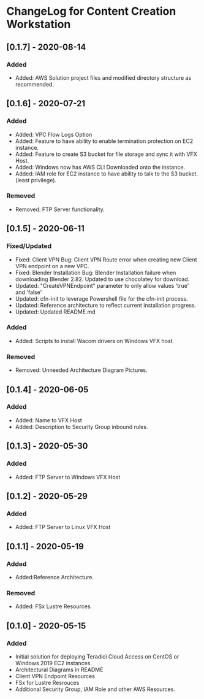 # ChangeLog for Content Creation Workstation

## [0.1.7] - 2020-08-14

### Added

- Added: AWS Solution project files and modified directory structure as recommended.

## [0.1.6] - 2020-07-21

### Added

- Added: VPC Flow Logs Option
- Added: Feature to have ability to enable termination protection on EC2 instance.
- Added: Feature to create S3 bucket for file storage and sync it with VFX Host.
- Added: Windows now has AWS CLI Downloaded onto the instance.
- Added: IAM role for EC2 instance to have ability to talk to the S3 bucket. (least privilege).

### Removed

- Removed: FTP Server functionality.

## [0.1.5] - 2020-06-11

### Fixed/Updated

- Fixed: Client VPN Bug: Client VPN Route error when creating new Client VPN endpoint on a new VPC.
- Fixed: Blender Installation Bug: Blender Installation failure when downloading Blender 2.82. Updated to use chocolatey for download.
- Updated: "CreateVPNEndpoint" parameter to only allow values 'true'  and 'false'
- Updated: cfn-init to leverage Powershell file for the cfn-init process.
- Updated: Reference architecture to reflect current installation progress.
- Updated: Updated README.md

### Added

- Added: Scripts to install Wacom drivers on Windows VFX host.

### Removed

- Removed: Unneeded Architecture Diagram Pictures.

## [0.1.4] - 2020-06-05

### Added

- Added: Name to VFX Host
- Added: Description to Security Group inbound rules.

## [0.1.3] - 2020-05-30

### Added

- Added: FTP Server to Windows VFX Host

## [0.1.2] - 2020-05-29

### Added

- Added: FTP Server to Linux VFX Host

## [0.1.1] - 2020-05-19

### Added

- Added:Reference Architecture.

### Removed

- Added: FSx Lustre Resources.

## [0.1.0] - 2020-05-15

### Added

- Initial solution for deploying Teradici Cloud Access on CentOS or Windows 2019 EC2 instances.
- Architectural Diagrams in README
- Client VPN Endpoint Resources
- FSx for Lustre Resrouces
- Additional Security Group, IAM Role and other AWS Resources.
